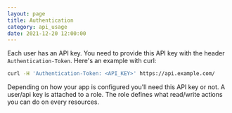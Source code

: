 ```yaml
---
layout: page
title: Authentication
category: api_usage
date: 2021-12-20 12:00:00
---
```


Each user has an API key. You need to provide this API key with the header `Authentication-Token`. Here's an example with curl:

```bash
curl -H 'Authentication-Token: <API_KEY>' https://api.example.com/
```

Depending on how your app is configured you'll need this API key or not. A user/api key is attached to a role. The role defines what read/write actions you can do on every resources.
